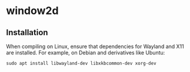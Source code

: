 # window2d

## Installation

When compiling on Linux, ensure that dependencies for Wayland and X11 are installed.
For example, on Debian and derivatives like Ubuntu:

```
sudo apt install libwayland-dev libxkbcommon-dev xorg-dev
```

